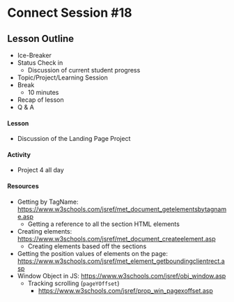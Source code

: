 # Connect Session #18

## Lesson Outline

  * Ice-Breaker
  * Status Check in
    * Discussion of current student progress
  * Topic/Project/Learning Session
  * Break
    * 10 minutes
  * Recap of lesson
  * Q & A

#### Lesson

  * Discussion of the Landing Page Project

#### Activity

  * Project 4 all day

#### Resources

  * Getting by TagName: https://www.w3schools.com/jsref/met_document_getelementsbytagname.asp
    * Getting a reference to all the section HTML elements
  * Creating elements: https://www.w3schools.com/jsref/met_document_createelement.asp
    * Creating elements based off the sections
  * Getting the position values of elements on the page: https://www.w3schools.com/jsref/met_element_getboundingclientrect.asp
  * Window Object in JS: https://www.w3schools.com/jsref/obj_window.asp
    * Tracking scrolling (`pageYOffset`)
      * https://www.w3schools.com/jsref/prop_win_pagexoffset.asp
